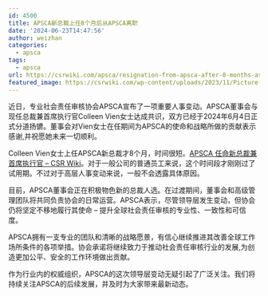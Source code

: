 ```yaml
---
id: 4500
title: APSCA新总裁上任8个月后从APSCA离职
date: '2024-06-23T14:47:56'
author: weizhan
categories:
  - apsca
tags:
  - apsca
url: https://csrwiki.com/apsca/resignation-from-apsca-after-8-months-as-new-president
featured_image: https://csrwiki.com/wp-content/uploads/2023/11/Picture-1.jpg
---
```


近日，专业社会责任审核协会APSCA宣布了一项重要人事变动。APSCA董事会与现任总裁兼首席执行官Colleen Vien女士达成共识，双方已经于2024年6月4日正式分道扬镳。董事会对Vien女士在任期间为APSCA的使命和战略所做的贡献表示感谢,并祝愿她未来一切顺利。

Colleen Vien女士上任APSCA新总裁才8个月，时间很短。[APSCA 任命新总裁兼首席执行官 – CSR Wiki](https://csrwiki.com/apsca-appoints-new-president-and-ceo/)。对于一般公司的普通员工来说，这个时间段才刚刚过了试用期。不过对于高层人事变动来说，一般不会透露具体原因。

目前，APSCA董事会正在积极物色新的总裁人选。在过渡期间，董事会和高级管理团队将共同负责协会的日常运营。APSCA表示，尽管领导层发生变动，但协会仍将坚定不移地履行其使命 – 提升全球社会责任审核的专业性、一致性和可信度。

APSCA拥有一支专业的团队和清晰的战略愿景，有信心继续推进其改善全球工作场所条件的各项举措。协会承诺将继续致力于推动社会责任审核行业的发展,为创造更加公平、安全的工作环境做出贡献。

作为行业内的权威组织，APSCA的这次领导层变动无疑引起了广泛关注。我们将持续关注APSCA的后续发展，并及时为大家带来最新动态。
